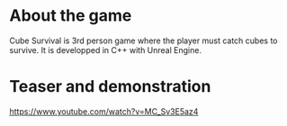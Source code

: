 # About the game

Cube Survival is 3rd person game where the player must catch cubes to survive. It is developped in C++ with Unreal Engine.

# Teaser and demonstration

https://www.youtube.com/watch?v=MC_Sv3E5az4
